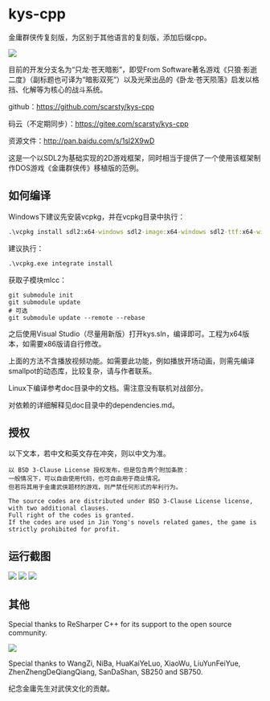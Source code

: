 # kys-cpp

金庸群侠传复刻版，为区别于其他语言的复刻版，添加后缀cpp。

<img src='https://raw.githubusercontent.com/scarsty/kys-cpp/master/logo.jpg' />

目前的开发分支名为“只龙·苍天暗影”，即受From Software著名游戏《只狼·影逝二度》（副标题也可译为“暗影双死”）以及光荣出品的《卧龙·苍天陨落》启发以格挡、化解等为核心的战斗系统。

github：https://github.com/scarsty/kys-cpp

码云（不定期同步）：https://gitee.com/scarsty/kys-cpp

资源文件：<http://pan.baidu.com/s/1sl2X9wD>

这是一个以SDL2为基础实现的2D游戏框架，同时相当于提供了一个使用该框架制作DOS游戏《金庸群侠传》移植版的范例。

## 如何编译

Windows下建议先安装vcpkg，并在vcpkg目录中执行：
```bat
.\vcpkg install sdl2:x64-windows sdl2-image:x64-windows sdl2-ttf:x64-windows sdl2-mixer:x64-windows lua:x64-windows opencc:x64-windows sqlite3:x64-windows libiconv:x64-windows asio:x64-windows picosha2:x64-windows yaml-cpp:x64-windows libzip:x64-windows
```
建议执行：
```bat
.\vcpkg.exe integrate install
```
获取子模块mlcc：

```shell
git submodule init
git submodule update
# 可选
git submodule update --remote --rebase
```
之后使用Visual Studio（尽量用新版）打开kys.sln，编译即可。工程为x64版本，如需要x86版请自行修改。

上面的方法不含播放视频功能。如需要此功能，例如播放开场动画，则需先编译smallpot的动态库，比较复杂，请与作者联系。

Linux下编译参考doc目录中的文档。需注意没有联机对战部分。

对依赖的详细解释见doc目录中的dependencies.md。

## 授权

以下文本，若中文和英文存在冲突，则以中文为准。

```
以 BSD 3-Clause License 授权发布，但是包含两个附加条款：
一般情况下，可以自由使用代码，也可自由用于商业情况。
但若将其用于金庸武侠题材的游戏，则严禁任何形式的牟利行为。

The source codes are distributed under BSD 3-Clause License license, with two additional clauses.
Full right of the codes is granted.
If the codes are used in Jin Yong's novels related games, the game is strictly prohibited for profit.
```

## 运行截图

<img src='https://raw.githubusercontent.com/scarsty/kys-cpp/master/pic/1.png' />

<img src='https://raw.githubusercontent.com/scarsty/kys-cpp/master/pic/2.png' />

<img src='https://raw.githubusercontent.com/scarsty/kys-cpp/master/pic/3.png' />


## 其他

Special thanks to ReSharper C++ for its support to the open source community.

<img src='https://resources.jetbrains.com/storage/products/company/brand/logos/ReSharperCPP_icon.svg'>

Special thanks to WangZi, NiBa, HuaKaiYeLuo, XiaoWu, LiuYunFeiYue, ZhenZhengDeQiangQiang, SanDaShan, SB250 and SB750.

纪念金庸先生对武侠文化的贡献。

